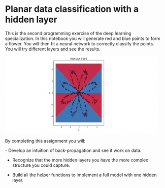 <h1>Planar data classification with a hidden layer</h1>

<p>This is the second programming exercise of the deep learning specialization.
 In this notebook you will generate red and blue points to form a flower.
 You will then fit a neural network to correctly classify the points.
 You will try different layers and see the results.</p>

 <img src="images/Capture1.png" width="500" height="250">

 <p>By completing this assignment you will:</p>
 - Develop an intuition of back-propagation and see it work on data.

 - Recognize that the more hidden layers you have the more complex structure you could capture.

 - Build all the helper functions to implement a full model with one hidden layer.
